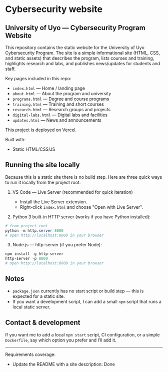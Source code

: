 # Cybersecurity website
## University of Uyo — Cybersecurity Program Website

This repository contains the static website for the University of Uyo Cybersecurity Program. The site is a simple informational site (HTML, CSS, and static assets) that describes the program, lists courses and training, highlights research and labs, and publishes news/updates for students and staff.

Key pages included in this repo:

- `index.html` — Home / landing page
- `about.html` — About the program and university
- `programs.html` — Degree and course programs
- `training.html` — Training and short courses
- `research.html` — Research groups and projects
- `digital-labs.html` — Digital labs and facilities
- `updates.html` — News and announcements

This project is deployed on Vercel.

Built with:

- Static HTML/CSS/JS

Running the site locally
------------------------

Because this is a static site there is no build step. Here are three quick ways to run it locally from the project root.

1) VS Code — Live Server (recommended for quick iteration)

	- Install the Live Server extension.
	- Right-click `index.html` and choose "Open with Live Server".

2) Python 3 built-in HTTP server (works if you have Python installed):

```powershell
# from project root
python -m http.server 8000
# open http://localhost:8000 in your browser
```

3) Node.js — http-server (if you prefer Node):

```powershell
npm install -g http-server
http-server -p 8000
# open http://localhost:8000 in your browser
```

Notes
-----
- `package.json` currently has no start script or build step — this is expected for a static site.
- If you want a development script, I can add a small `npm` script that runs a local static server.

Contact & development
---------------------

If you want me to add a local `npm start` script, CI configuration, or a simple `Dockerfile`, say which option you prefer and I’ll add it.

---

Requirements coverage:

- Update the README with a site description: Done
